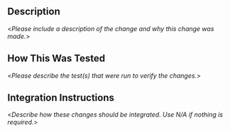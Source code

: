 ## Description

<_Please include a description of the change and why this change was made._>

## How This Was Tested

<_Please describe the test(s) that were run to verify the changes._>

## Integration Instructions

<_Describe how these changes should be integrated. Use N/A if nothing is required._>
